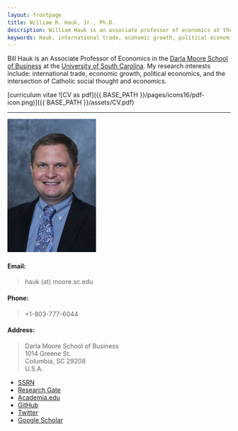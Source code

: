 ```yaml
---
layout: frontpage
title: William R. Hauk, Jr., Ph.D.
description: William Hauk is an associate professor of economics at the University of South Carolina.
keywords: Hauk, international trade, economic growth, political economics, Catholic social thought
---
```


Bill Hauk is an Associate Professor of Economics in the [Darla Moore School of Business](https://sc.edu/study/colleges_schools/moore/index.php) at the [University of South Carolina](https://sc.edu/).  My research interests include: international trade, economic growth, political economics, and the intersection of Catholic social thought and economics.

[curriculum vitae ![CV as pdf]({{ BASE_PATH }}/pages/icons16/pdf-icon.png)]({{ BASE_PATH }}/assets/CV.pdf)<br/>


---

![Bill Hauk](/assets/headshot.jpg)

#### Email:
> hauk (at) moore.sc.edu<br>
#### Phone:
> +1-803-777-6044<br>
#### Address:
>Darla Moore School of Business<br>
1014 Greene St.<br>
Columbia, SC 29208<br>
U.S.A.


<div class="navbar">
  <div class="navbar-inner">
      <ul class="nav">
          <li><a href="https://papers.ssrn.com/sol3/cf_dev/AbsByAuth.cfm?per_id=1729950">SSRN</a></li>
          <li><a href="https://www.researchgate.net/profile/William-Hauk">Research Gate</a></li>
          <li><a href="https://sc.academia.edu/WilliamHauk">Academia.edu</a></li>
          <li><a href="https://github.com/BillHauk">GitHub</a></li>
          <li><a href="https://twitter.com/HaukBill">Twitter</a></li>
          <li><a href="https://scholar.google.com/citations?user=B744wv0AAAAJ&hl=en&oi=ao">Google Scholar</a></li>
      </ul>
  </div>
</div>
